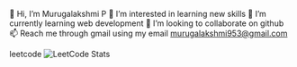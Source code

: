 👋 Hi, I’m Murugalakshmi P
👀 I’m interested in learning new skills
🌱 I’m currently learning web development
💞️ I’m looking to collaborate on github
📫 Reach me through gmail using my email murugalakshmi953@gmail.com



leetcode
![LeetCode Stats](https://leetcard.jacoblin.cool/murugalakshmi2003?theme=dark&font=Antic%20Didone)
